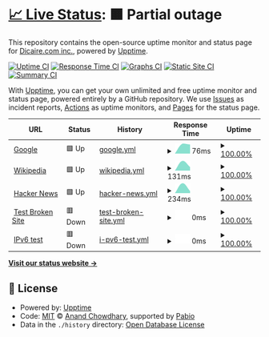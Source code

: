 # [📈 Live Status](https://status.dicaire.com): <!--live status--> **🟧 Partial outage**

This repository contains the open-source uptime monitor and status page for [Dicaire.com inc.](https://Dicaire.com), powered by [Upptime](https://github.com/upptime/upptime).

[![Uptime CI](https://github.com/dicaire/status.dicaire.com/workflows/Uptime%20CI/badge.svg)](https://github.com/dicaire/status.dicaire.com/actions?query=workflow%3A%22Uptime+CI%22)
[![Response Time CI](https://github.com/dicaire/status.dicaire.com/workflows/Response%20Time%20CI/badge.svg)](https://github.com/dicaire/status.dicaire.com/actions?query=workflow%3A%22Response+Time+CI%22)
[![Graphs CI](https://github.com/dicaire/status.dicaire.com/workflows/Graphs%20CI/badge.svg)](https://github.com/dicaire/status.dicaire.com/actions?query=workflow%3A%22Graphs+CI%22)
[![Static Site CI](https://github.com/dicaire/status.dicaire.com/workflows/Static%20Site%20CI/badge.svg)](https://github.com/dicaire/status.dicaire.com/actions?query=workflow%3A%22Static+Site+CI%22)
[![Summary CI](https://github.com/dicaire/status.dicaire.com/workflows/Summary%20CI/badge.svg)](https://github.com/dicaire/status.dicaire.com/actions?query=workflow%3A%22Summary+CI%22)

With [Upptime](https://upptime.js.org), you can get your own unlimited and free uptime monitor and status page, powered entirely by a GitHub repository. We use [Issues](https://github.com/dicaire/status.dicaire.com/issues) as incident reports, [Actions](https://github.com/dicaire/status.dicaire.com/actions) as uptime monitors, and [Pages](https://status.dicaire.com) for the status page.

<!--start: status pages-->
<!-- This summary is generated by Upptime (https://github.com/upptime/upptime) -->
<!-- Do not edit this manually, your changes will be overwritten -->
<!-- prettier-ignore -->
| URL | Status | History | Response Time | Uptime |
| --- | ------ | ------- | ------------- | ------ |
| <img alt="" src="https://icons.duckduckgo.com/ip3/www.google.com.ico" height="13"> [Google](https://www.google.com) | 🟩 Up | [google.yml](https://github.com/dicaire/status.dicaire.com/commits/HEAD/history/google.yml) | <details><summary><img alt="Response time graph" src="./graphs/google/response-time-week.png" height="20"> 76ms</summary><br><a href="https://status.dicaire.com/history/google"><img alt="Response time 76" src="https://img.shields.io/endpoint?url=https%3A%2F%2Fraw.githubusercontent.com%2Fdicaire%2Fstatus.dicaire.com%2FHEAD%2Fapi%2Fgoogle%2Fresponse-time.json"></a><br><a href="https://status.dicaire.com/history/google"><img alt="24-hour response time 76" src="https://img.shields.io/endpoint?url=https%3A%2F%2Fraw.githubusercontent.com%2Fdicaire%2Fstatus.dicaire.com%2FHEAD%2Fapi%2Fgoogle%2Fresponse-time-day.json"></a><br><a href="https://status.dicaire.com/history/google"><img alt="7-day response time 76" src="https://img.shields.io/endpoint?url=https%3A%2F%2Fraw.githubusercontent.com%2Fdicaire%2Fstatus.dicaire.com%2FHEAD%2Fapi%2Fgoogle%2Fresponse-time-week.json"></a><br><a href="https://status.dicaire.com/history/google"><img alt="30-day response time 76" src="https://img.shields.io/endpoint?url=https%3A%2F%2Fraw.githubusercontent.com%2Fdicaire%2Fstatus.dicaire.com%2FHEAD%2Fapi%2Fgoogle%2Fresponse-time-month.json"></a><br><a href="https://status.dicaire.com/history/google"><img alt="1-year response time 76" src="https://img.shields.io/endpoint?url=https%3A%2F%2Fraw.githubusercontent.com%2Fdicaire%2Fstatus.dicaire.com%2FHEAD%2Fapi%2Fgoogle%2Fresponse-time-year.json"></a></details> | <details><summary><a href="https://status.dicaire.com/history/google">100.00%</a></summary><a href="https://status.dicaire.com/history/google"><img alt="All-time uptime 100.00%" src="https://img.shields.io/endpoint?url=https%3A%2F%2Fraw.githubusercontent.com%2Fdicaire%2Fstatus.dicaire.com%2FHEAD%2Fapi%2Fgoogle%2Fuptime.json"></a><br><a href="https://status.dicaire.com/history/google"><img alt="24-hour uptime 100.00%" src="https://img.shields.io/endpoint?url=https%3A%2F%2Fraw.githubusercontent.com%2Fdicaire%2Fstatus.dicaire.com%2FHEAD%2Fapi%2Fgoogle%2Fuptime-day.json"></a><br><a href="https://status.dicaire.com/history/google"><img alt="7-day uptime 100.00%" src="https://img.shields.io/endpoint?url=https%3A%2F%2Fraw.githubusercontent.com%2Fdicaire%2Fstatus.dicaire.com%2FHEAD%2Fapi%2Fgoogle%2Fuptime-week.json"></a><br><a href="https://status.dicaire.com/history/google"><img alt="30-day uptime 100.00%" src="https://img.shields.io/endpoint?url=https%3A%2F%2Fraw.githubusercontent.com%2Fdicaire%2Fstatus.dicaire.com%2FHEAD%2Fapi%2Fgoogle%2Fuptime-month.json"></a><br><a href="https://status.dicaire.com/history/google"><img alt="1-year uptime 100.00%" src="https://img.shields.io/endpoint?url=https%3A%2F%2Fraw.githubusercontent.com%2Fdicaire%2Fstatus.dicaire.com%2FHEAD%2Fapi%2Fgoogle%2Fuptime-year.json"></a></details>
| <img alt="" src="https://icons.duckduckgo.com/ip3/en.wikipedia.org.ico" height="13"> [Wikipedia](https://en.wikipedia.org) | 🟩 Up | [wikipedia.yml](https://github.com/dicaire/status.dicaire.com/commits/HEAD/history/wikipedia.yml) | <details><summary><img alt="Response time graph" src="./graphs/wikipedia/response-time-week.png" height="20"> 131ms</summary><br><a href="https://status.dicaire.com/history/wikipedia"><img alt="Response time 131" src="https://img.shields.io/endpoint?url=https%3A%2F%2Fraw.githubusercontent.com%2Fdicaire%2Fstatus.dicaire.com%2FHEAD%2Fapi%2Fwikipedia%2Fresponse-time.json"></a><br><a href="https://status.dicaire.com/history/wikipedia"><img alt="24-hour response time 131" src="https://img.shields.io/endpoint?url=https%3A%2F%2Fraw.githubusercontent.com%2Fdicaire%2Fstatus.dicaire.com%2FHEAD%2Fapi%2Fwikipedia%2Fresponse-time-day.json"></a><br><a href="https://status.dicaire.com/history/wikipedia"><img alt="7-day response time 131" src="https://img.shields.io/endpoint?url=https%3A%2F%2Fraw.githubusercontent.com%2Fdicaire%2Fstatus.dicaire.com%2FHEAD%2Fapi%2Fwikipedia%2Fresponse-time-week.json"></a><br><a href="https://status.dicaire.com/history/wikipedia"><img alt="30-day response time 131" src="https://img.shields.io/endpoint?url=https%3A%2F%2Fraw.githubusercontent.com%2Fdicaire%2Fstatus.dicaire.com%2FHEAD%2Fapi%2Fwikipedia%2Fresponse-time-month.json"></a><br><a href="https://status.dicaire.com/history/wikipedia"><img alt="1-year response time 131" src="https://img.shields.io/endpoint?url=https%3A%2F%2Fraw.githubusercontent.com%2Fdicaire%2Fstatus.dicaire.com%2FHEAD%2Fapi%2Fwikipedia%2Fresponse-time-year.json"></a></details> | <details><summary><a href="https://status.dicaire.com/history/wikipedia">100.00%</a></summary><a href="https://status.dicaire.com/history/wikipedia"><img alt="All-time uptime 100.00%" src="https://img.shields.io/endpoint?url=https%3A%2F%2Fraw.githubusercontent.com%2Fdicaire%2Fstatus.dicaire.com%2FHEAD%2Fapi%2Fwikipedia%2Fuptime.json"></a><br><a href="https://status.dicaire.com/history/wikipedia"><img alt="24-hour uptime 100.00%" src="https://img.shields.io/endpoint?url=https%3A%2F%2Fraw.githubusercontent.com%2Fdicaire%2Fstatus.dicaire.com%2FHEAD%2Fapi%2Fwikipedia%2Fuptime-day.json"></a><br><a href="https://status.dicaire.com/history/wikipedia"><img alt="7-day uptime 100.00%" src="https://img.shields.io/endpoint?url=https%3A%2F%2Fraw.githubusercontent.com%2Fdicaire%2Fstatus.dicaire.com%2FHEAD%2Fapi%2Fwikipedia%2Fuptime-week.json"></a><br><a href="https://status.dicaire.com/history/wikipedia"><img alt="30-day uptime 100.00%" src="https://img.shields.io/endpoint?url=https%3A%2F%2Fraw.githubusercontent.com%2Fdicaire%2Fstatus.dicaire.com%2FHEAD%2Fapi%2Fwikipedia%2Fuptime-month.json"></a><br><a href="https://status.dicaire.com/history/wikipedia"><img alt="1-year uptime 100.00%" src="https://img.shields.io/endpoint?url=https%3A%2F%2Fraw.githubusercontent.com%2Fdicaire%2Fstatus.dicaire.com%2FHEAD%2Fapi%2Fwikipedia%2Fuptime-year.json"></a></details>
| <img alt="" src="https://icons.duckduckgo.com/ip3/news.ycombinator.com.ico" height="13"> [Hacker News](https://news.ycombinator.com) | 🟩 Up | [hacker-news.yml](https://github.com/dicaire/status.dicaire.com/commits/HEAD/history/hacker-news.yml) | <details><summary><img alt="Response time graph" src="./graphs/hacker-news/response-time-week.png" height="20"> 234ms</summary><br><a href="https://status.dicaire.com/history/hacker-news"><img alt="Response time 234" src="https://img.shields.io/endpoint?url=https%3A%2F%2Fraw.githubusercontent.com%2Fdicaire%2Fstatus.dicaire.com%2FHEAD%2Fapi%2Fhacker-news%2Fresponse-time.json"></a><br><a href="https://status.dicaire.com/history/hacker-news"><img alt="24-hour response time 234" src="https://img.shields.io/endpoint?url=https%3A%2F%2Fraw.githubusercontent.com%2Fdicaire%2Fstatus.dicaire.com%2FHEAD%2Fapi%2Fhacker-news%2Fresponse-time-day.json"></a><br><a href="https://status.dicaire.com/history/hacker-news"><img alt="7-day response time 234" src="https://img.shields.io/endpoint?url=https%3A%2F%2Fraw.githubusercontent.com%2Fdicaire%2Fstatus.dicaire.com%2FHEAD%2Fapi%2Fhacker-news%2Fresponse-time-week.json"></a><br><a href="https://status.dicaire.com/history/hacker-news"><img alt="30-day response time 234" src="https://img.shields.io/endpoint?url=https%3A%2F%2Fraw.githubusercontent.com%2Fdicaire%2Fstatus.dicaire.com%2FHEAD%2Fapi%2Fhacker-news%2Fresponse-time-month.json"></a><br><a href="https://status.dicaire.com/history/hacker-news"><img alt="1-year response time 234" src="https://img.shields.io/endpoint?url=https%3A%2F%2Fraw.githubusercontent.com%2Fdicaire%2Fstatus.dicaire.com%2FHEAD%2Fapi%2Fhacker-news%2Fresponse-time-year.json"></a></details> | <details><summary><a href="https://status.dicaire.com/history/hacker-news">100.00%</a></summary><a href="https://status.dicaire.com/history/hacker-news"><img alt="All-time uptime 100.00%" src="https://img.shields.io/endpoint?url=https%3A%2F%2Fraw.githubusercontent.com%2Fdicaire%2Fstatus.dicaire.com%2FHEAD%2Fapi%2Fhacker-news%2Fuptime.json"></a><br><a href="https://status.dicaire.com/history/hacker-news"><img alt="24-hour uptime 100.00%" src="https://img.shields.io/endpoint?url=https%3A%2F%2Fraw.githubusercontent.com%2Fdicaire%2Fstatus.dicaire.com%2FHEAD%2Fapi%2Fhacker-news%2Fuptime-day.json"></a><br><a href="https://status.dicaire.com/history/hacker-news"><img alt="7-day uptime 100.00%" src="https://img.shields.io/endpoint?url=https%3A%2F%2Fraw.githubusercontent.com%2Fdicaire%2Fstatus.dicaire.com%2FHEAD%2Fapi%2Fhacker-news%2Fuptime-week.json"></a><br><a href="https://status.dicaire.com/history/hacker-news"><img alt="30-day uptime 100.00%" src="https://img.shields.io/endpoint?url=https%3A%2F%2Fraw.githubusercontent.com%2Fdicaire%2Fstatus.dicaire.com%2FHEAD%2Fapi%2Fhacker-news%2Fuptime-month.json"></a><br><a href="https://status.dicaire.com/history/hacker-news"><img alt="1-year uptime 100.00%" src="https://img.shields.io/endpoint?url=https%3A%2F%2Fraw.githubusercontent.com%2Fdicaire%2Fstatus.dicaire.com%2FHEAD%2Fapi%2Fhacker-news%2Fuptime-year.json"></a></details>
| <img alt="" src="https://icons.duckduckgo.com/ip3/thissitedoesnotexist.koj.co.ico" height="13"> [Test Broken Site](https://thissitedoesnotexist.koj.co) | 🟥 Down | [test-broken-site.yml](https://github.com/dicaire/status.dicaire.com/commits/HEAD/history/test-broken-site.yml) | <details><summary><img alt="Response time graph" src="./graphs/test-broken-site/response-time-week.png" height="20"> 0ms</summary><br><a href="https://status.dicaire.com/history/test-broken-site"><img alt="Response time 0" src="https://img.shields.io/endpoint?url=https%3A%2F%2Fraw.githubusercontent.com%2Fdicaire%2Fstatus.dicaire.com%2FHEAD%2Fapi%2Ftest-broken-site%2Fresponse-time.json"></a><br><a href="https://status.dicaire.com/history/test-broken-site"><img alt="24-hour response time 0" src="https://img.shields.io/endpoint?url=https%3A%2F%2Fraw.githubusercontent.com%2Fdicaire%2Fstatus.dicaire.com%2FHEAD%2Fapi%2Ftest-broken-site%2Fresponse-time-day.json"></a><br><a href="https://status.dicaire.com/history/test-broken-site"><img alt="7-day response time 0" src="https://img.shields.io/endpoint?url=https%3A%2F%2Fraw.githubusercontent.com%2Fdicaire%2Fstatus.dicaire.com%2FHEAD%2Fapi%2Ftest-broken-site%2Fresponse-time-week.json"></a><br><a href="https://status.dicaire.com/history/test-broken-site"><img alt="30-day response time 0" src="https://img.shields.io/endpoint?url=https%3A%2F%2Fraw.githubusercontent.com%2Fdicaire%2Fstatus.dicaire.com%2FHEAD%2Fapi%2Ftest-broken-site%2Fresponse-time-month.json"></a><br><a href="https://status.dicaire.com/history/test-broken-site"><img alt="1-year response time 0" src="https://img.shields.io/endpoint?url=https%3A%2F%2Fraw.githubusercontent.com%2Fdicaire%2Fstatus.dicaire.com%2FHEAD%2Fapi%2Ftest-broken-site%2Fresponse-time-year.json"></a></details> | <details><summary><a href="https://status.dicaire.com/history/test-broken-site">100.00%</a></summary><a href="https://status.dicaire.com/history/test-broken-site"><img alt="All-time uptime 100.00%" src="https://img.shields.io/endpoint?url=https%3A%2F%2Fraw.githubusercontent.com%2Fdicaire%2Fstatus.dicaire.com%2FHEAD%2Fapi%2Ftest-broken-site%2Fuptime.json"></a><br><a href="https://status.dicaire.com/history/test-broken-site"><img alt="24-hour uptime 100.00%" src="https://img.shields.io/endpoint?url=https%3A%2F%2Fraw.githubusercontent.com%2Fdicaire%2Fstatus.dicaire.com%2FHEAD%2Fapi%2Ftest-broken-site%2Fuptime-day.json"></a><br><a href="https://status.dicaire.com/history/test-broken-site"><img alt="7-day uptime 100.00%" src="https://img.shields.io/endpoint?url=https%3A%2F%2Fraw.githubusercontent.com%2Fdicaire%2Fstatus.dicaire.com%2FHEAD%2Fapi%2Ftest-broken-site%2Fuptime-week.json"></a><br><a href="https://status.dicaire.com/history/test-broken-site"><img alt="30-day uptime 100.00%" src="https://img.shields.io/endpoint?url=https%3A%2F%2Fraw.githubusercontent.com%2Fdicaire%2Fstatus.dicaire.com%2FHEAD%2Fapi%2Ftest-broken-site%2Fuptime-month.json"></a><br><a href="https://status.dicaire.com/history/test-broken-site"><img alt="1-year uptime 100.00%" src="https://img.shields.io/endpoint?url=https%3A%2F%2Fraw.githubusercontent.com%2Fdicaire%2Fstatus.dicaire.com%2FHEAD%2Fapi%2Ftest-broken-site%2Fuptime-year.json"></a></details>
| <img alt="" src="https://icons.duckduckgo.com/ip3/null.ico" height="13"> [IPv6 test](forwardemail.net) | 🟥 Down | [i-pv6-test.yml](https://github.com/dicaire/status.dicaire.com/commits/HEAD/history/i-pv6-test.yml) | <details><summary><img alt="Response time graph" src="./graphs/i-pv6-test/response-time-week.png" height="20"> 0ms</summary><br><a href="https://status.dicaire.com/history/i-pv6-test"><img alt="Response time 0" src="https://img.shields.io/endpoint?url=https%3A%2F%2Fraw.githubusercontent.com%2Fdicaire%2Fstatus.dicaire.com%2FHEAD%2Fapi%2Fi-pv6-test%2Fresponse-time.json"></a><br><a href="https://status.dicaire.com/history/i-pv6-test"><img alt="24-hour response time 0" src="https://img.shields.io/endpoint?url=https%3A%2F%2Fraw.githubusercontent.com%2Fdicaire%2Fstatus.dicaire.com%2FHEAD%2Fapi%2Fi-pv6-test%2Fresponse-time-day.json"></a><br><a href="https://status.dicaire.com/history/i-pv6-test"><img alt="7-day response time 0" src="https://img.shields.io/endpoint?url=https%3A%2F%2Fraw.githubusercontent.com%2Fdicaire%2Fstatus.dicaire.com%2FHEAD%2Fapi%2Fi-pv6-test%2Fresponse-time-week.json"></a><br><a href="https://status.dicaire.com/history/i-pv6-test"><img alt="30-day response time 0" src="https://img.shields.io/endpoint?url=https%3A%2F%2Fraw.githubusercontent.com%2Fdicaire%2Fstatus.dicaire.com%2FHEAD%2Fapi%2Fi-pv6-test%2Fresponse-time-month.json"></a><br><a href="https://status.dicaire.com/history/i-pv6-test"><img alt="1-year response time 0" src="https://img.shields.io/endpoint?url=https%3A%2F%2Fraw.githubusercontent.com%2Fdicaire%2Fstatus.dicaire.com%2FHEAD%2Fapi%2Fi-pv6-test%2Fresponse-time-year.json"></a></details> | <details><summary><a href="https://status.dicaire.com/history/i-pv6-test">100.00%</a></summary><a href="https://status.dicaire.com/history/i-pv6-test"><img alt="All-time uptime 100.00%" src="https://img.shields.io/endpoint?url=https%3A%2F%2Fraw.githubusercontent.com%2Fdicaire%2Fstatus.dicaire.com%2FHEAD%2Fapi%2Fi-pv6-test%2Fuptime.json"></a><br><a href="https://status.dicaire.com/history/i-pv6-test"><img alt="24-hour uptime 100.00%" src="https://img.shields.io/endpoint?url=https%3A%2F%2Fraw.githubusercontent.com%2Fdicaire%2Fstatus.dicaire.com%2FHEAD%2Fapi%2Fi-pv6-test%2Fuptime-day.json"></a><br><a href="https://status.dicaire.com/history/i-pv6-test"><img alt="7-day uptime 100.00%" src="https://img.shields.io/endpoint?url=https%3A%2F%2Fraw.githubusercontent.com%2Fdicaire%2Fstatus.dicaire.com%2FHEAD%2Fapi%2Fi-pv6-test%2Fuptime-week.json"></a><br><a href="https://status.dicaire.com/history/i-pv6-test"><img alt="30-day uptime 100.00%" src="https://img.shields.io/endpoint?url=https%3A%2F%2Fraw.githubusercontent.com%2Fdicaire%2Fstatus.dicaire.com%2FHEAD%2Fapi%2Fi-pv6-test%2Fuptime-month.json"></a><br><a href="https://status.dicaire.com/history/i-pv6-test"><img alt="1-year uptime 100.00%" src="https://img.shields.io/endpoint?url=https%3A%2F%2Fraw.githubusercontent.com%2Fdicaire%2Fstatus.dicaire.com%2FHEAD%2Fapi%2Fi-pv6-test%2Fuptime-year.json"></a></details>

<!--end: status pages-->

[**Visit our status website →**](https://status.dicaire.com)

## 📄 License

- Powered by: [Upptime](https://github.com/upptime/upptime)
- Code: [MIT](./LICENSE) © [Anand Chowdhary](https://anandchowdhary.com), supported by [Pabio](https://pabio.com)
- Data in the `./history` directory: [Open Database License](https://opendatacommons.org/licenses/odbl/1-0/)
